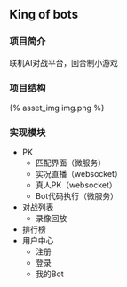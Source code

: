 ## King of bots

### 项目简介

联机AI对战平台，回合制小游戏

### 项目结构
{% asset_img img.png %}

### 实现模块

* PK
    * 匹配界面（微服务）
    * 实况直播（websocket）
    * 真人PK（websocket）
    * Bot代码执行（微服务）
* 对战列表
    * 录像回放
* 排行榜
* 用户中心
    * 注册
    * 登录
    * 我的Bot

